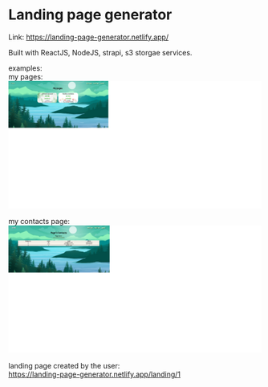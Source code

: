 # Landing page generator

Link: https://landing-page-generator.netlify.app/

Built with ReactJS, NodeJS, strapi, s3 storgae services.

examples:  
 my pages:  
 ![maypages](/public/mypages.png)

my contacts page:  
 ![contacts](/public/contacts.png)

landing page created by the user:  
 https://landing-page-generator.netlify.app/landing/1
